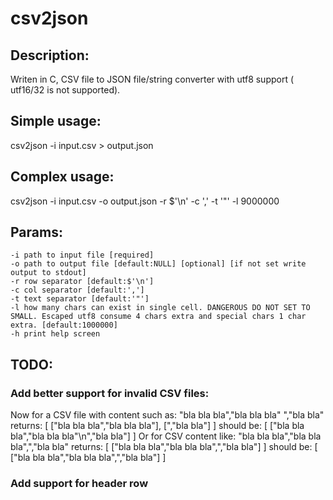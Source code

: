 csv2json
========

Description:
------------
Writen in C, CSV file to JSON file/string converter with utf8 support ( utf16/32 is not supported).

Simple usage:
-------------
csv2json -i input.csv > output.json

Complex usage:
------------
csv2json -i input.csv -o output.json -r $'\n' -c ',' -t '"' -l 9000000

Params:
-------
	-i path to input file [required]
	-o path to output file [default:NULL] [optional] [if not set write output to stdout]
	-r row separator [default:$'\n']
	-c col separator [default:',']
	-t text separator [default:'"']
	-l how many chars can exist in single cell. DANGEROUS DO NOT SET TO SMALL. Escaped utf8 consume 4 chars extra and special chars 1 char extra. [default:1000000]
	-h print help screen

TODO:
-----
### Add better support for invalid CSV files:
Now for a CSV file with content such as:
	"bla bla bla","bla bla bla"
	","bla bla"
returns:
	[
	["bla bla bla","bla bla bla"],
	[",\"bla bla"]
	]
should be:
	[
	["bla bla bla","bla bla bla\"\n","bla bla"]
	]
Or for CSV content like:
	"bla bla bla","bla bla bla",","bla bla"
returns:
	[
	["bla bla bla","bla bla bla",",\"bla bla"]
	]
should be:
	[
	["bla bla bla","bla bla bla\",","bla bla"]
	]
### Add support for header row

